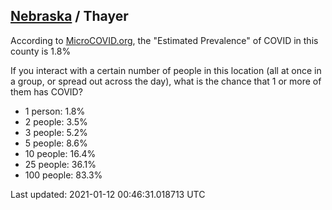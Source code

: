 
## [Nebraska](/united-states/nebraska) / Thayer

According to [MicroCOVID.org](http://microcovid.org),
the "Estimated Prevalence" of COVID in this county is 1.8%

If you interact with a certain number of people in this location
(all at once in a group, or spread out across the day), what is the chance that
1 or more of them has COVID?

- 1 person: 1.8%
- 2 people: 3.5%
- 3 people: 5.2%
- 5 people: 8.6%
- 10 people: 16.4%
- 25 people: 36.1%
- 100 people: 83.3%

Last updated: 2021-01-12 00:46:31.018713 UTC

